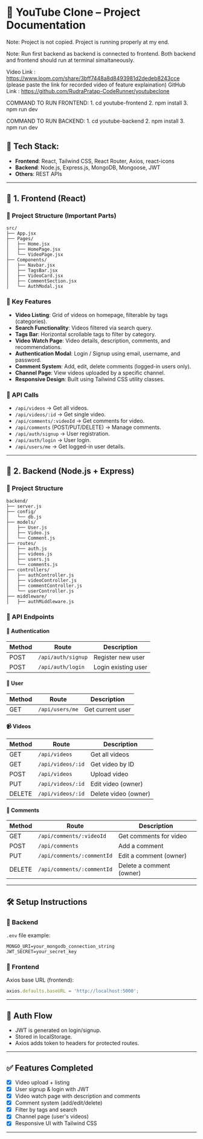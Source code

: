 # 📘 YouTube Clone – Project Documentation

Note: Project is not copied. Project is running properly at my end.

Note: Run first backend as backend is connected to frontend. Both backend and frontend should run at terminal simaltaneously.

Video Link : https://www.loom.com/share/3bff7448a8d8493981d2dedeb8243cce
(please paste the link for recorded video of feature explaination)
GitHub Link : https://github.com/RudraPratap-CodeRunner/youtubeclone

COMMAND TO RUN FRONTEND:
    1. cd youtube-frontend
    2. npm install
    3. npm run dev

COMMAND TO RUN BACKEND:
    1. cd youtube-backend
    2. npm install
    3. npm run dev    

## 🧱 Tech Stack:
- **Frontend**: React, Tailwind CSS, React Router, Axios, react-icons
- **Backend**: Node.js, Express.js, MongoDB, Mongoose, JWT
- **Others**:  REST APIs

---

## 🔷 1. Frontend (React)

### 📁 Project Structure (Important Parts)
```
src/
├── App.jsx
├── Pages/
│   ├── Home.jsx
│   ├── HomePage.jsx
│   └── VideoPage.jsx
├── Components/
│   ├── Navbar.jsx
│   ├── TagsBar.jsx
│   ├── VideoCard.jsx
│   ├── CommentSection.jsx
│   └── AuthModal.jsx
```

### 🔑 Key Features
- **Video Listing**: Grid of videos on homepage, filterable by tags (categories).
- **Search Functionality**: Videos filtered via search query.
- **Tags Bar**: Horizontal scrollable tags to filter by category.
- **Video Watch Page**: Video details, description, comments, and recommendations.
- **Authentication Modal**: Login / Signup using email, username, and password.
- **Comment System**: Add, edit, delete comments (logged-in users only).
- **Channel Page**: View videos uploaded by a specific channel.
- **Responsive Design**: Built using Tailwind CSS utility classes.

### 📡 API Calls
- `/api/videos` → Get all videos.
- `/api/videos/:id` → Get single video.
- `/api/comments/:videoId` → Get comments for video.
- `/api/comments` (POST/PUT/DELETE) → Manage comments.
- `/api/auth/signup` → User registration.
- `/api/auth/login` → User login.
- `/api/users/me` → Get logged-in user details.

---

## 🔷 2. Backend (Node.js + Express)

### 📁 Project Structure
```
backend/
├── server.js
├── config/
│   └── db.js
├── models/
│   ├── User.js
│   ├── Video.js
│   └── Comment.js
├── routes/
│   ├── auth.js
│   ├── videos.js
│   ├── users.js
│   └── comments.js
├── controllers/
│   ├── authController.js
│   ├── videoController.js
│   ├── commentController.js
│   └── userController.js
├── middleware/
│   ├── authMiddleware.js
```

### 📌 API Endpoints

#### 🔐 Authentication
| Method | Route            | Description            |
|--------|------------------|------------------------|
| POST   | `/api/auth/signup` | Register new user     |
| POST   | `/api/auth/login`  | Login existing user   |

#### 👤 User
| Method | Route             | Description         |
|--------|-------------------|---------------------|
| GET    | `/api/users/me`    | Get current user    |

#### 📹 Videos
| Method | Route             | Description         |
|--------|-------------------|---------------------|
| GET    | `/api/videos`      | Get all videos      |
| GET    | `/api/videos/:id`  | Get video by ID     |
| POST   | `/api/videos`      | Upload video        |
| PUT    | `/api/videos/:id`  | Edit video (owner)  |
| DELETE | `/api/videos/:id`  | Delete video (owner)|

#### 💬 Comments
| Method | Route                      | Description              |
|--------|----------------------------|--------------------------|
| GET    | `/api/comments/:videoId`    | Get comments for video   |
| POST   | `/api/comments`             | Add a comment            |
| PUT    | `/api/comments/:commentId`  | Edit a comment (owner)   |
| DELETE | `/api/comments/:commentId`  | Delete a comment (owner) |

---

## 🛠️ Setup Instructions

### 🔧 Backend


`.env` file example:
```
MONGO_URI=your_mongodb_connection_string
JWT_SECRET=your_secret_key
```

### 🔧 Frontend



Axios base URL (frontend):
```js
axios.defaults.baseURL = 'http://localhost:5000';
```

---

## 🔐 Auth Flow
- JWT is generated on login/signup.
- Stored in localStorage.
- Axios adds token to headers for protected routes.

---

## ✅ Features Completed
- [x] Video upload + listing
- [x] User signup & login with JWT
- [x] Video watch page with description and comments
- [x] Comment system (add/edit/delete)
- [x] Filter by tags and search
- [x] Channel page (user's videos)
- [x] Responsive UI with Tailwind CSS

---


